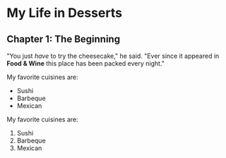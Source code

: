 # My Life in Desserts

## Chapter 1: The Beginning

"You just *have* to try the cheesecake," he said. "Ever since it appeared in
**Food & Wine** this place has been packed every night."


My favorite cuisines are:

* Sushi
* Barbeque
* Mexican

My favorite cuisines are:

1. Sushi
2. Barbeque
3. Mexican